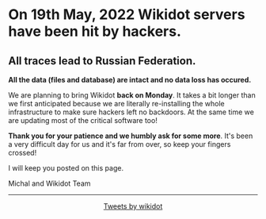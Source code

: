 
<html>
<head>
<title>Wikidot servers hacked</title>
</head>
<body>
<h1>
On 19th May, 2022 Wikidot servers have been hit by hackers.
</h1>
<h2>
All traces lead to Russian Federation.
</h2>
<p>
<b>All the data (files and database) are intact and no data loss has occured.</b>
</p>
<p>We are planning to bring Wikidot <b>back on Monday</b>. It takes a bit longer than we first anticipated because we are literally re-installing the whole infrastructure to make sure hackers left no backdoors. At the same time we are updating most of the critical software too!
<p>
<b>Thank you for your patience and we humbly ask for some more</b>. It's been a very difficult day for us and it's far from over, so keep your fingers crossed!
</p>
<p>
I will keep you posted on this page.
</p>


<p>
Michal and Wikidot Team
</p>

<hr/>
<div style="text-align: center">
<a class="twitter-timeline" data-width="500" href="https://twitter.com/wikidot?ref_src=twsrc%5Etfw">Tweets by wikidot</a> <script async src="https://platform.twitter.com/widgets.js" charset="utf-8"></script> 
</div>

</body>
</html>
